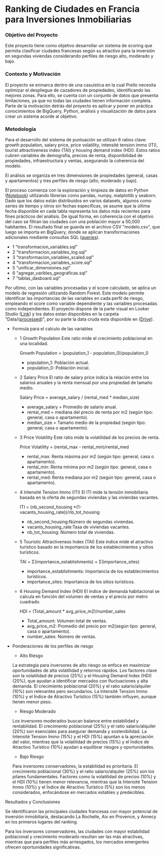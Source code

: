 # Ranking de Ciudades en Francia para Inversiones Inmobiliarias

### Objetivo del Proyecto
Este proyecto tiene como objetivo desarrollar un sistema de scoring que permita clasificar ciudades francesas según su atractivo para la inversión en segundas viviendas considerando perfiles de riesgo alto, moderado y bajo.

### Contexto y Motivación
El proyecto se enmarca dentro de una casuística en la cual Prello necesita optimizar el despliegue de cazadores de propiedades, identificando las mejores zonas. Para ello, se cuenta con un conjunto de datos que presenta limitaciones, ya que no todas las ciudades tienen información completa. Parte de la motivación detrás del proyecto es aplicar y poner en práctica conocimientos de BigQuery, Python, análisis y visualización de datos para crear un sistema acorde al objetivo.

### Metodología

Para el desarrollo del sistema de puntuación se utilizan 6 ratios clave: growth population, salary price, price volatility, intensité tension immo (ITI), tourist attractiveness index (TAI) y housing demand index (HDI). Estos ratios cubren variables de demografía, precios de renta, disponibilidad de propiedades, infraestructura y ventas, asegurando la coherencia del modelo.

El análisis se organiza en tres dimensiones de propiedades (general, casas y apartamentos) y tres perfiles de riesgo (alto, moderado y bajo).

El proceso comienza con la exploración y limpieza de datos en Python ([Notebook](https://github.com/kevin-rsj/Real-Estate-Investments/blob/main/Notebooks/exploracion_variables_log.ipynb)) utilizando librerías como pandas, numpy, matplotlib y seaborn. Dado que los datos están distribuidos en varios datasets, algunos como series de tiempo y otros sin fechas específicas, se asume que la última fecha disponible en cada tabla representa los datos más recientes para fines prácticos del análisis. De igual forma, en coherencia con el objetivo del caso se filtran las ciudades con una población mayor a 50,000 habitantes. El resultado final se guarda en el archivo CSV "modelo.csv", que luego se importa en BigQuery, donde se aplican transformaciones adicionales mediante consultas SQL ([queries](https://github.com/kevin-rsj/Real-Estate-Investments/tree/main/Sql_queries)).

  - 1 "transformacion_variables.sql"
  - 2 "transformacion_variables_log.sql"
  - 3 "transformacion_variables_scaled.sql"
  - 4 "transformacion_variables_score.sql"
  - 5 "unificar_dimensiones.sql"
  - 6 "agregar_varibles_geograficas.sql"
  - 7 "tablas_dasboard.sql"

Por ultimo, con las variables procesadas y el score calculado, se aplica un modelo de regresión utilizando Random Forest. Este modelo permite identificar las importancias de las variables en cada perfil de riesgo, empleando el score como variable dependiente y las variables procesadas como independientes. El proyecto dispone de la parte visual en Looker Studio ([Link](https://lookerstudio.google.com/reporting/3e106682-a635-4d55-ba9b-b4cf547afbbd)) y los datos estan disponibles en la carpeta "Data/([processed](https://github.com/kevin-rsj/Real-Estate-Investments/tree/main/Data/processed))", por su parte la data cruda esta disponible en ([Drive](https://drive.google.com/drive/folders/1DyDEhws_5C0ITh2232jmypNnYiJRFi-F?usp=sharing)). 

- Formula para el calculo de las variables
  
  - 1 Growth Population
    Este ratio mide el crecimiento poblacional en una localidad.
 
    Growth Population = (population_1 - population_0)/population_0
    
    - population_1: Población actual.
    - population_0: Población inicial.
      
  - 2 Salary Price
    El ratio de salary price indica la relación entre los salarios anuales y la renta mensual por una propiedad de tamaño medio.

    Salary Price = average_salary / (rental_med * median_size)

    - average_salary = Promedio de salario anual.
    - rental_med = mediana del precio de renta por m2 (según tipo: general, casa o apartamento).
    - median_size = Tamaño medio de la propiedad (según tipo: general, casa o apartamento).

  - 3 Price Volatility
    Este ratio mide la volatilidad de los precios de renta.

    Price Volatility = (rental_max - rental_min)/rental_med

    - rental_max: Renta máxima por m2 (según tipo: general, casa o apartamento).
    - rental_min: Renta mínima por m2 (según tipo: general, casa o apartamento).
    - rental_med: Renta mediana por m2 (según tipo: general, casa o apartamento).

  - 4 Intensité Tension Immo (ITI)
    El ITI mide la tensión inmobiliaria basada en la oferta de segundas viviendas y las viviendas vacantes.

    ITI = (nb_second_housing *(1-vacants_housing_rate))/nb_tot_housing

    - nb_second_housing:Número de segundas viviendas.
    - vacants_housing_rate:Tasa de viviendas vacantes.
    - nb_tot_housing: Número total de viviendas.

  - 5 Touristic Attractiveness Index (TAI)
    Este índice mide el atractivo turístico basado en la importancia de los establecimientos y sitios turísticos.

    TAI = Σ(importance_establishments) + Σ(importance_sites)

    - importance_establishments: Importancia de los establecimientos turísticos.
    - importance_sites: Importancia de los sitios turísticos.

  - 6 Housing Demand Index (HDI)
    El índice de demanda habitacional se calcula en función del volumen de ventas y el precio por metro cuadrado.
 
    HDI = (Total_amount * avg_price_m2)/number_sales
    
    - Total_amount: Volumen total de ventas.
    - avg_price_m2: Promedio del precio por m2(según tipo: general, casa o apartamento).
    - number_sales: Número de ventas.
    
- Ponderaciones de los perfiles de riesgo
   
  - Alto Riesgo
    
  La estrategia para inversores de alto riesgo se enfoca en maximizar oportunidades de alta volatilidad y retornos rápidos. Los factores clave son la volatilidad de precios (25%) y el Housing Demand Index (HDI) (20%), que ayudan a identificar mercados con fluctuaciones y alta demanda. El crecimiento poblacional (20%) y el ratio salario/alquiler (10%) son relevantes pero secundarios. La Intensité Tension Immo (10%) y el Índice de Atractivo Turístico (15%) también influyen, aunque tienen menor peso.

  - Riesgo Moderado
    
  Los inversores moderados buscan balance entre estabilidad y rentabilidad. El crecimiento poblacional (25%) y el ratio salario/alquiler (20%) son esenciales para asegurar demanda y sostenibilidad. La Intensité Tension Immo (15%) y el HDI (15%) apuntan a la apreciación del valor, mientras que la volatilidad de precios (15%) y el Índice de Atractivo Turístico (10%) ayudan a equilibrar riesgos y oportunidades.

  - Bajo Riesgo
    
  Para inversores conservadores, la estabilidad es prioritaria. El crecimiento poblacional (30%) y el ratio salario/alquiler (25%) son los pilares fundamentales. Factores como la volatilidad de precios (10%) y el HDI (10%) tienen menor relevancia, mientras que la Intensité Tension Immo (10%) y el Índice de Atractivo Turístico (5%) son los menos considerados, enfocándose en mercados estables y predecibles.

Resultados y Conclusiones

Se identificaron las principales ciudades francesas con mayor potencial de inversión inmobiliaria, destacando La Rochelle, Aix en Provence, y Annecy en los primeros lugares del ranking.

Para los inversores conservadores, las ciudades con mayor estabilidad poblacional y crecimiento moderado resultan ser las más atractivas, mientras que para perfiles más arriesgados, los mercados emergentes ofrecen oportunidades significativas.
